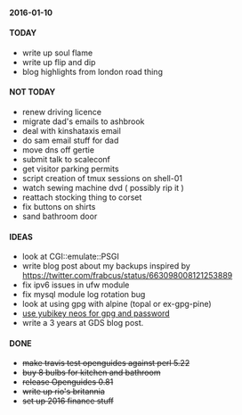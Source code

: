 #### 2016-01-10 ####

#### TODAY ####

- write up soul flame
- write up flip and dip
- blog highlights from london road thing

#### NOT TODAY ####

- renew driving licence
- migrate dad's emails to ashbrook
- deal with kinshataxis email
- do sam email stuff for dad
- move dns off gertie
- submit talk to scaleconf
- get visitor parking permits
- script creation of tmux sessions on shell-01
- watch sewing machine dvd ( possibly rip it )
- reattach stocking thing to corset
- fix buttons on shirts
- sand bathroom door

#### IDEAS ####

- look at CGI::emulate::PSGI
- write blog post about my backups inspired by https://twitter.com/frabcus/status/663098008121253889
- fix ipv6 issues in ufw module
- fix mysql module log rotation bug
- look at using gpg with alpine (topal or ex-gpg-pine)
- [use yubikey neos for gpg and password](http://viccuad.me/blog/secure-yourself-part-1-airgapped-computer-and-GPG-smartcards/) 
- write a 3 years at GDS blog post.

#### DONE ####

- ~~make travis test openguides against perl 5.22~~
- ~~buy 8 bulbs for kitchen and bathroom~~
- ~~release Openguides 0.81~~
- ~~write up rio's britannia~~
- ~~set up 2016 finance stuff~~
